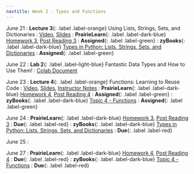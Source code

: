 ```yaml
---
navtitle: Week 2 - Types and Functions
---
```


June 21 
: **Lecture 3**{: .label .label-orange} Using Lists, Strings, Sets, and Dictionaries
    : [Video](#), [Slides](#)
: **PrairieLearn**{: .label .label-dark-blue}  [Homework 3](#), [Post Reading 3](#)
    : **Assigned**{: .label .label-green} 
: **zyBooks**{: .label .label-dark-blue} [Types in Python: Lists, Strings, Sets, and Dictionaries](#)
    : **Assigned**{: .label .label-green} 

June 22
: **Lab 2**{: .label .label-light-blue} Fantastic Data Types and How to Use Them!
    : [Colab Document](#)

June 23
: **Lecture 4**{: .label .label-orange} Functions: Learning to Reuse Code
    : [Video](#), [Slides](#), [Instructor Notes](#)
: **PrairieLearn**{: .label .label-dark-blue}  [Homework 4](#), [Post Reading 4](#)
    : **Assigned**{: .label .label-green} 
: **zyBooks**{: .label .label-dark-blue} [Topic 4 - Functions](#)
    : **Assigned**{: .label .label-green} 

June 24
: **PrairieLearn**{: .label .label-dark-blue}  [Homework 3](#), [Post Reading 3](#)
    : **Due**{: .label .label-red} 
: **zyBooks**{: .label .label-dark-blue} [Types in Python: Lists, Strings, Sets, and Dictionaries](#)
    : **Due**{: .label .label-red} 


June 25
: [](#)

June 27
: **PrairieLearn**{: .label .label-dark-blue}  [Homework 4](#), [Post Reading 4](#)
    : **Due**{: .label .label-red} 
: **zyBooks**{: .label .label-dark-blue} [Topic 4 - Functions](#)
    : **Due**{: .label .label-red} 


